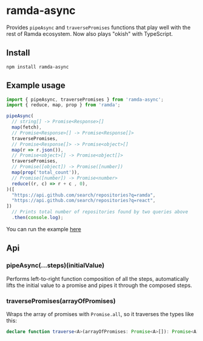 # ramda-async
Provides `pipeAsync` and `traversePromises` functions that play well with the rest of Ramda ecosystem. Now also plays "okish" with TypeScript.

## Install
```
npm install ramda-async
```

## Example usage
```ts
import { pipeAsync, traversePromises } from 'ramda-async';
import { reduce, map, prop } from 'ramda';

pipeAsync(
  // string[] -> Promise<Response>[]
  map(fetch),
  // Promise<Response>[] -> Promise<Response[]>
  traversePromises,
  // Promise<Response[]> -> Promise<object>[]
  map(r => r.json()),
  // Promise<object>[] -> Promise<object[]>
  traversePromises,
  // Promise([object]) -> Promise([number])
  map(prop('total_count')),
  // Promise([number]) -> Promise<number>
  reduce((r, c) => r + c , 0),
)([
  "https://api.github.com/search/repositories?q=ramda",
  "https://api.github.com/search/repositories?q=react",
])
  // Prints total number of repositories found by two queries above
  .then(console.log);
```

You can run the example [here](https://ramdajs.com/repl/#?%0Afunction%20pipeAsync%28%29%20%7B%0A%20%20const%20fns%20%3D%20Array.prototype.slice.call%28arguments%2C%200%29%3B%0A%0A%20%20return%20function%20composed%28initial%29%20%7B%0A%20%20%20%20return%20fns.reduce%28%28promise%2C%20fn%29%20%3D%3E%20%7B%0A%20%20%20%20%20%20return%20promise.then%28fn%29%3B%0A%20%20%20%20%7D%2C%20Promise.resolve%28initial%29%29%3B%0A%20%20%7D%3B%0A%7D%3B%0A%0Aconst%20traversePromises%20%3D%20%28arrayOfPromises%29%20%3D%3E%0A%20%20Promise.all%28arrayOfPromises%29%3B%0A%0ApipeAsync%28%0A%20%20%2F%2F%20string%5B%5D%20-%3E%20Promise%3CResponse%3E%5B%5D%0A%20%20map%28fetch%29%2C%0A%20%20%2F%2F%20Promise%3CResponse%3E%5B%5D%20-%3E%20Promise%3CResponse%5B%5D%3E%0A%20%20traversePromises%2C%0A%20%20%2F%2F%20Promise%3CResponse%5B%5D%3E%20-%3E%20Promise%3Cobject%3E%5B%5D%0A%20%20map%28r%20%3D%3E%20r.json%28%29%29%2C%0A%20%20%2F%2F%20Promise%3Cobject%3E%5B%5D%20-%3E%20Promise%3Cobject%5B%5D%3E%0A%20%20traversePromises%2C%0A%20%20%2F%2F%20Promise%28%5Bobject%5D%29%20-%3E%20Promise%28%5Bnumber%5D%29%0A%20%20map%28prop%28%27total_count%27%29%29%2C%0A%20%20%2F%2F%20Promise%28%5Bnumber%5D%29%20-%3E%20Promise%3Cnumber%3E%0A%20%20reduce%28%28r%2C%20c%29%20%3D%3E%20r%20%2B%20c%20%2C%200%29%2C%0A%29%28%5B%0A%20%20%22https%3A%2F%2Fapi.github.com%2Fsearch%2Frepositories%3Fq%3Dramda%22%2C%0A%20%20%22https%3A%2F%2Fapi.github.com%2Fsearch%2Frepositories%3Fq%3Dreact%22%2C%0A%5D%29%0A%20%20%2F%2F%20Prints%20total%20number%20of%20repositories%20found%20by%20two%20queries%20above%0A%20%20.then%28console.log%29%3B)

## Api

### pipeAsync(...steps)(initialValue)
Performs left-to-right function composition of all the steps, automatically lifts the initial value to a promise and pipes it through the composed steps.


### traversePromises(arrayOfPromises)
Wraps the array of promises with `Promise.all`, so it traverses the types like this:
```ts
declare function traverse<A>(arrayOfPromises: Promise<A>[]): Promise<A[]>
```